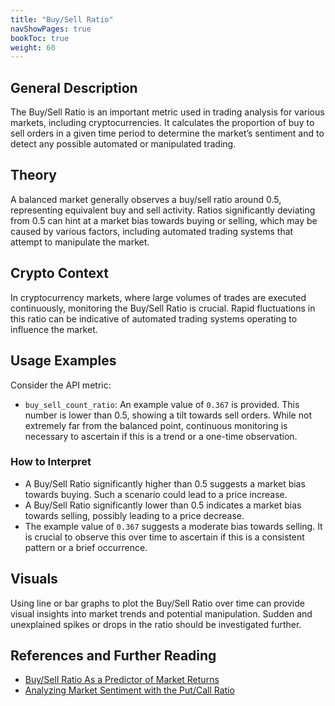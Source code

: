 ```yaml
---
title: "Buy/Sell Ratio"
navShowPages: true
bookToc: true
weight: 60
---
```


## General Description

The Buy/Sell Ratio is an important metric used in trading analysis for various markets, including cryptocurrencies. It calculates the proportion of buy to sell orders in a given time period to determine the market’s sentiment and to detect any possible automated or manipulated trading.

## Theory

A balanced market generally observes a buy/sell ratio around 0.5, representing equivalent buy and sell activity. Ratios significantly deviating from 0.5 can hint at a market bias towards buying or selling, which may be caused by various factors, including automated trading systems that attempt to manipulate the market.

## Crypto Context

In cryptocurrency markets, where large volumes of trades are executed continuously, monitoring the Buy/Sell Ratio is crucial. Rapid fluctuations in this ratio can be indicative of automated trading systems operating to influence the market.

## Usage Examples

Consider the API metric:

- `buy_sell_count_ratio`: An example value of `0.367` is provided. This number is lower than 0.5, showing a tilt towards sell orders. While not extremely far from the balanced point, continuous monitoring is necessary to ascertain if this is a trend or a one-time observation.

### How to Interpret

- A Buy/Sell Ratio significantly higher than 0.5 suggests a market bias towards buying. Such a scenario could lead to a price increase.
- A Buy/Sell Ratio significantly lower than 0.5 indicates a market bias towards selling, possibly leading to a price decrease.
- The example value of `0.367` suggests a moderate bias towards selling. It is crucial to observe this over time to ascertain if this is a consistent pattern or a brief occurrence.

## Visuals

Using line or bar graphs to plot the Buy/Sell Ratio over time can provide visual insights into market trends and potential manipulation. Sudden and unexplained spikes or drops in the ratio should be investigated further.

## References and Further Reading

- [Buy/Sell Ratio As a Predictor of Market Returns](https://www.aaii.com/journal/article/buy-sell-ratio-as-a-predictor-of-market-returns)
- [Analyzing Market Sentiment with the Put/Call Ratio](https://www.investopedia.com/articles/active-trading/051215/analyzing-market-sentiment-putcall-ratio.asp)